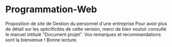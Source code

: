 # Programmation-Web
Proposition de site de Gestion du personnel d'une entreprise
Pour avoir plus de détail sur les spécificités de cette version, merci de bien vouloir consulté le manuel intitulé "Document projet".
Vos remarques et recommandations sont la bienvenue !
Bonne lecture.

